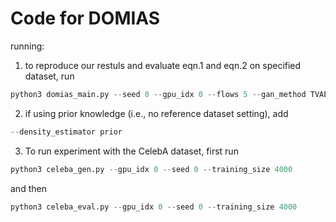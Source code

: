 # Code for DOMIAS

running: 
1. to reproduce our restuls and evaluate eqn.1 and eqn.2 on specified dataset, run
```python
python3 domias_main.py --seed 0 --gpu_idx 0 --flows 5 --gan_method TVAE --dataset housing --training_size_list 30 50 100 300 500 1000 --held_out_size_list 10000 --gen_size_list 10000 --training_epoch_list 2000
```

2. if using prior knowledge (i.e., no reference dataset setting), add
```python
--density_estimator prior
```

3. To run experiment with the CelebA dataset, first run 
```python
python3 celeba_gen.py --gpu_idx 0 --seed 0 --training_size 4000
```
and then
```python
python3 celeba_eval.py --gpu_idx 0 --seed 0 --training_size 4000
```
